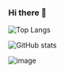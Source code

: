 ### Hi there 👋

<!--
**pcrdll/pcrdll** is a ✨ _special_ ✨ repository because its `README.md` (this file) appears on your GitHub profile.

Here are some ideas to get you started:

- 🔭 I’m currently working on ...
- 🌱 I’m currently learning ...
- 👯 I’m looking to collaborate on ...
- 🤔 I’m looking for help with ...
- 💬 Ask me about ...
- 📫 How to reach me: ...
- 😄 Pronouns: ...
- ⚡ Fun fact: ...
-->

![Top Langs](https://github-readme-stats.vercel.app/api/top-langs/?username=pcrdll&theme=tokyonight)

![GitHub stats](https://github-readme-stats.vercel.app/api?username=pcrdll&show_icons=true&theme=tokyonight)


![image](https://github-readme-stats.vercel.app/api/top-langs/?username=pcrdll&layout=compact&langs_count=8&hide_border=true&title_color=000000&icon_color=000000&text_color=000000&bg_color=ffffff)


